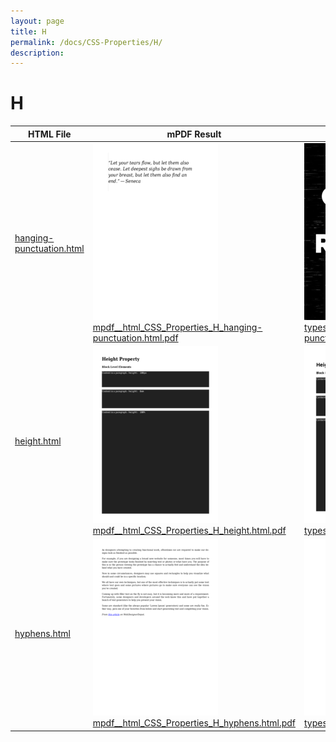 ```yaml
---
layout: page
title: H
permalink: /docs/CSS-Properties/H/
description: 
---
```


# H
HTML File | mPDF Result | typeset.sh Result | PDFreactor Result
------------- | ------------- | ------------- | -------------
[hanging-punctuation.html](/html/CSS%20Properties/H/hanging-punctuation.html) | ![](mpdf__html_CSS_Properties_H_hanging-punctuation.html.png) [mpdf__html_CSS_Properties_H_hanging-punctuation.html.pdf](mpdf__html_CSS_Properties_H_hanging-punctuation.html.pdf) | ![](typeset__html_CSS_Properties_H_hanging-punctuation.html.png) [typeset__html_CSS_Properties_H_hanging-punctuation.html.pdf](typeset__html_CSS_Properties_H_hanging-punctuation.html.pdf) | ![](pdfreactor__html_CSS_Properties_H_hanging-punctuation.html.png) [pdfreactor__html_CSS_Properties_H_hanging-punctuation.html.pdf](pdfreactor__html_CSS_Properties_H_hanging-punctuation.html.pdf)
[height.html](/html/CSS%20Properties/H/height.html) | ![](mpdf__html_CSS_Properties_H_height.html.png) [mpdf__html_CSS_Properties_H_height.html.pdf](mpdf__html_CSS_Properties_H_height.html.pdf) | ![](typeset__html_CSS_Properties_H_height.html.png) [typeset__html_CSS_Properties_H_height.html.pdf](typeset__html_CSS_Properties_H_height.html.pdf) | ![](pdfreactor__html_CSS_Properties_H_height.html.png) [pdfreactor__html_CSS_Properties_H_height.html.pdf](pdfreactor__html_CSS_Properties_H_height.html.pdf)
[hyphens.html](/html/CSS%20Properties/H/hyphens.html) | ![](mpdf__html_CSS_Properties_H_hyphens.html.png) [mpdf__html_CSS_Properties_H_hyphens.html.pdf](mpdf__html_CSS_Properties_H_hyphens.html.pdf) | ![](typeset__html_CSS_Properties_H_hyphens.html.png) [typeset__html_CSS_Properties_H_hyphens.html.pdf](typeset__html_CSS_Properties_H_hyphens.html.pdf) | ![](pdfreactor__html_CSS_Properties_H_hyphens.html.png) [pdfreactor__html_CSS_Properties_H_hyphens.html.pdf](pdfreactor__html_CSS_Properties_H_hyphens.html.pdf)
